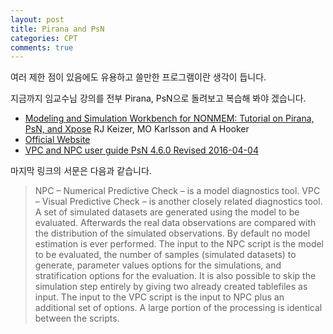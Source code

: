 ```yaml
---
layout: post
title: Pirana and PsN
categories: CPT
comments: true
---
```


여러 제한 점이 있음에도 유용하고 쓸만한 프로그램이란 생각이 듭니다.

지금까지 임교수님 강의를 전부 Pirana, PsN으로 돌려보고 복습해 봐야 겠습니다.

* [Modeling and Simulation Workbench for NONMEM: Tutorial on Pirana, PsN, and Xpose](http://onlinelibrary.wiley.com/doi/10.1038/psp.2013.24/pdf)
RJ Keizer, MO Karlsson and A Hooker
* [Official Website](http://www.pirana-software.com/)
* [VPC and NPC user guide PsN 4.6.0 Revised 2016-04-04](http://psn.sourceforge.net/pdfdocs/vpc_npc_userguide.pdf)

마지막 링크의 서문은 다음과 같습니다.

> NPC – Numerical Predictive Check – is a model diagnostics tool.
> VPC – Visual Predictive Check – is another closely related diagnostics tool.
A set of simulated datasets are generated using the model to be evaluated. Afterwards the real data observations are compared with the distribution of the simulated observations. By default no model estimation is ever performed. The input to the NPC script is the model to be evaluated, the number of samples (simulated datasets) to generate, parameter values options for the
simulations, and stratification options for the evaluation. It is also possible to skip the simulation step entirely by giving two already created tablefiles as input. The input to the VPC script is the input to NPC plus an additional set of options. A large portion of the processing is identical between the scripts.
